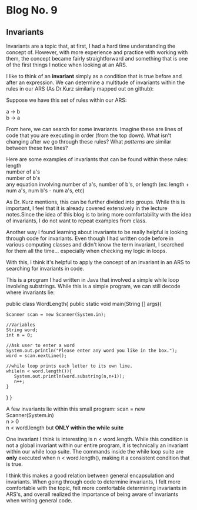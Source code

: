 # Blog No. 9
## Invariants

Invariants are a topic that, at first, I had a hard time understanding the concept of. However, with more experience and practice with working with them, the concept became fairly straightforward and something that is one of the first things I notice when looking at an ARS.

I like to think of an **invariant** simply as a condition that is true before and after an expression. We can determine a multitude of invariants within the rules in our ARS (As Dr.Kurz similarly mapped out on github):


Suppose we have this set of rules within our ARS: <br/>

a -> b <br/>
b -> a <br/>


From here, we can search for some invariants. Imagine these are lines of code that you are executing in order (from the top down). What isn't changing after we go through these rules? What *patterns* are similar between these two lines?


Here are some examples of invariants that can be found within these rules: <br/>
length <br/>
number of a's <br/>
number of b's <br/>
any equation involving number of a's, number of b's, or length (ex: length + num a's, num b's - num a's, etc) <br/>



As Dr. Kurz mentions, this can be further divided into groups. While this is important, I feel that it is already covered extensively in the lecture notes.Since the idea of this blog is to bring more comfortability with the idea of invariants, I do not want to repeat examples from class.

Another way I found learning about invariants to be really helpful is looking through code for invariants. Even though I had written code before in various computing classes and didn't know the term invariant, I searched for them all the time... especially when checking my logic in loops.

With this, I think it's helpful to apply the concept of an invariant in an ARS to searching for invariants in code.

This is a program I had written in Java that involved a simple while loop involving substrings. While this is a simple program, we can still decode where invariants lie:

public class WordLength{
  public static void main(String [] args){

    Scanner scan = new Scanner(System.in);

    //Variables
    String word;
    int n = 0;

    //Ask user to enter a word
    System.out.println("Please enter any word you like in the box.");
    word = scan.nextLine();

    //while loop prints each letter to its own line.
    while(n < word.length()){
       System.out.println(word.substring(n,n+1));
       n++;
    }
  }
}

A few invariants lie within this small program:
scan = new Scanner(System.in) <br/>
n > 0 <br/>
n < word.length but **ONLY within the while suite**

One invariant I think is interesting is n < word.length. While this condition is not a global invariant within our entire program, it is technically an invariant within our while loop suite. The commands inside the while loop suite are **only** executed when n < word.length(), making it a consistent condition that is true. 

I think this makes a good relation between general encapsulation and invariants. When going through code to determine invariants, I felt more comfortable with the topic, felt more comfortable determining invariants in ARS's, and overall realized the importance of being aware of invariants when writing general code.
